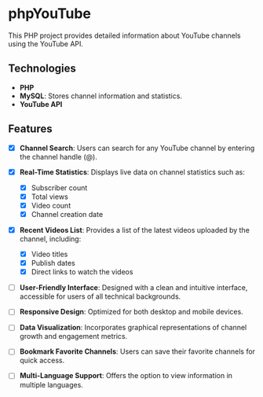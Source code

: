# phpYouTube

This PHP project provides detailed information about YouTube channels using the YouTube API.

## Technologies

- **PHP**
- **MySQL**: Stores channel information and statistics.
- **YouTube API**

## Features

- [x] **Channel Search**: Users can search for any YouTube channel by entering the channel handle (@).
  
- [x] **Real-Time Statistics**: Displays live data on channel statistics such as:
  - [x] Subscriber count
  - [x] Total views
  - [x] Video count
  - [x] Channel creation date

- [x] **Recent Videos List**: Provides a list of the latest videos uploaded by the channel, including:
  - [x] Video titles
  - [x] Publish dates
  - [x] Direct links to watch the videos

- [ ] **User-Friendly Interface**: Designed with a clean and intuitive interface, accessible for users of all technical backgrounds.

- [ ] **Responsive Design**: Optimized for both desktop and mobile devices.

- [ ] **Data Visualization**: Incorporates graphical representations of channel growth and engagement metrics.

- [ ] **Bookmark Favorite Channels**: Users can save their favorite channels for quick access.

- [ ] **Multi-Language Support**: Offers the option to view information in multiple languages.



